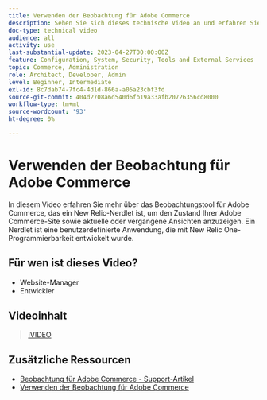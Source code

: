 ```yaml
---
title: Verwenden der Beobachtung für Adobe Commerce
description: Sehen Sie sich dieses technische Video an und erfahren Sie, wie Sie das Beobachtungstool für Adobe Commerce verwenden.
doc-type: technical video
audience: all
activity: use
last-substantial-update: 2023-04-27T00:00:00Z
feature: Configuration, System, Security, Tools and External Services
topic: Commerce, Administration
role: Architect, Developer, Admin
level: Beginner, Intermediate
exl-id: 8c7dab74-7fc4-4d1d-866a-a05a23cbf3fd
source-git-commit: 404d2708a6d540d6fb19a33afb20726356cd8000
workflow-type: tm+mt
source-wordcount: '93'
ht-degree: 0%

---
```


# Verwenden der Beobachtung für Adobe Commerce

In diesem Video erfahren Sie mehr über das Beobachtungstool für Adobe Commerce, das ein New Relic-Nerdlet ist, um den Zustand Ihrer Adobe Commerce-Site sowie aktuelle oder vergangene Ansichten anzuzeigen. Ein Nerdlet ist eine benutzerdefinierte Anwendung, die mit New Relic One-Programmierbarkeit entwickelt wurde.

## Für wen ist dieses Video?

- Website-Manager
- Entwickler

## Videoinhalt

>[!VIDEO](https://video.tv.adobe.com/v/344444?quality=12&learn=on)

## Zusätzliche Ressourcen

- [Beobachtung für Adobe Commerce - Support-Artikel](https://experienceleague.adobe.com/docs/commerce-knowledge-base/kb/support-tools/observation/observation-adobe-commerce-overview.html?)
- [Verwenden der Beobachtung für Adobe Commerce](https://experienceleague.adobe.com/docs/commerce-operations/tools/observation-for-adobe-commerce/intro.html)

